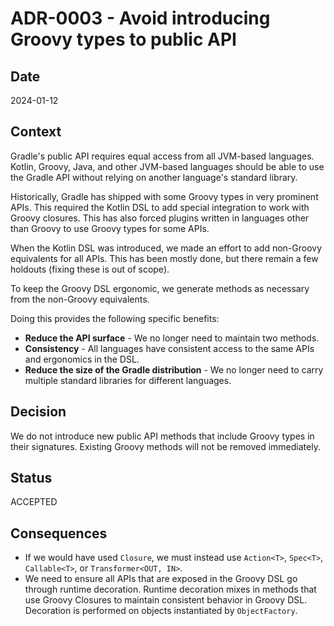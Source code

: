 # ADR-0003 - Avoid introducing Groovy types to public API

## Date

2024-01-12

## Context

Gradle's public API requires equal access from all JVM-based languages.
Kotlin, Groovy, Java, and other JVM-based languages should be able to use the Gradle API without relying on another language's standard library.

Historically, Gradle has shipped with some Groovy types in very prominent APIs.
This required the Kotlin DSL to add special integration to work with Groovy closures.
This has also forced plugins written in languages other than Groovy to use Groovy types for some APIs.

When the Kotlin DSL was introduced, we made an effort to add non-Groovy equivalents for all APIs.
This has been mostly done, but there remain a few holdouts (fixing these is out of scope).

To keep the Groovy DSL ergonomic, we generate methods as necessary from the non-Groovy equivalents.

Doing this provides the following specific benefits:
- **Reduce the API surface** - We no longer need to maintain two methods.
- **Consistency** - All languages have consistent access to the same APIs and ergonomics in the DSL.
- **Reduce the size of the Gradle distribution** - We no longer need to carry multiple standard libraries for different languages.

## Decision

We do not introduce new public API methods that include Groovy types in their signatures.
Existing Groovy methods will not be removed immediately.

## Status

ACCEPTED

## Consequences

* If we would have used `Closure`, we must instead use `Action<T>`, `Spec<T>`, `Callable<T>`, or `Transformer<OUT, IN>`.
* We need to ensure all APIs that are exposed in the Groovy DSL go through runtime decoration.
Runtime decoration mixes in methods that use Groovy Closures to maintain consistent behavior in Groovy DSL.
Decoration is performed on objects instantiated by `ObjectFactory`.

